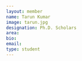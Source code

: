 ```yaml
---
layout: member
name: Tarun Kumar
image: tarun.jpg
designation: Ph.D. Scholars
area:
bio:
email:
type: student
---
```

